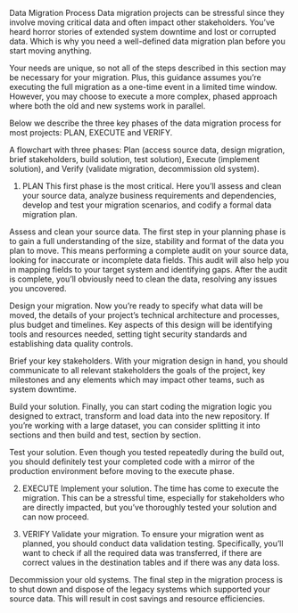 Data Migration Process
Data migration projects can be stressful since they involve moving critical data and often impact other stakeholders. You’ve heard horror stories of extended system downtime and lost or corrupted data. Which is why you need a well-defined data migration plan before you start moving anything.

Your needs are unique, so not all of the steps described in this section may be necessary for your migration. Plus, this guidance assumes you’re executing the full migration as a one-time event in a limited time window. However, you may choose to execute a more complex, phased approach where both the old and new systems work in parallel.

Below we describe the three key phases of the data migration process for most projects: PLAN, EXECUTE and VERIFY.

A flowchart with three phases: Plan (access source data, design migration, brief stakeholders, build solution, test solution), Execute (implement solution), and Verify (validate migration, decommission old system).

1. PLAN
   This first phase is the most critical. Here you’ll assess and clean your source data, analyze business requirements and dependencies, develop and test your migration scenarios, and codify a formal data migration plan.

Assess and clean your source data. The first step in your planning phase is to gain a full understanding of the size, stability and format of the data you plan to move. This means performing a complete audit on your source data, looking for inaccurate or incomplete data fields. This audit will also help you in mapping fields to your target system and identifying gaps. After the audit is complete, you’ll obviously need to clean the data, resolving any issues you uncovered.

Design your migration. Now you’re ready to specify what data will be moved, the details of your project’s technical architecture and processes, plus budget and timelines. Key aspects of this design will be identifying tools and resources needed, setting tight security standards and establishing data quality controls.

Brief your key stakeholders. With your migration design in hand, you should communicate to all relevant stakeholders the goals of the project, key milestones and any elements which may impact other teams, such as system downtime.

Build your solution. Finally, you can start coding the migration logic you designed to extract, transform and load data into the new repository. If you’re working with a large dataset, you can consider splitting it into sections and then build and test, section by section.

Test your solution. Even though you tested repeatedly during the build out, you should definitely test your completed code with a mirror of the production environment before moving to the execute phase.


2. EXECUTE
   Implement your solution. The time has come to execute the migration. This can be a stressful time, especially for stakeholders who are directly impacted, but you’ve thoroughly tested your solution and can now proceed.


3. VERIFY
   Validate your migration. To ensure your migration went as planned, you should conduct data validation testing. Specifically, you’ll want to check if all the required data was transferred, if there are correct values in the destination tables and if there was any data loss.

Decommission your old systems. The final step in the migration process is to shut down and dispose of the legacy systems which supported your source data. This will result in cost savings and resource efficiencies.